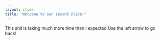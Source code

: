 ```yaml
---
layout: slide
title: "Welcome to our second slide!"
---
```

This shit is taking much more time than I expected
Use the left arrow to go back!
